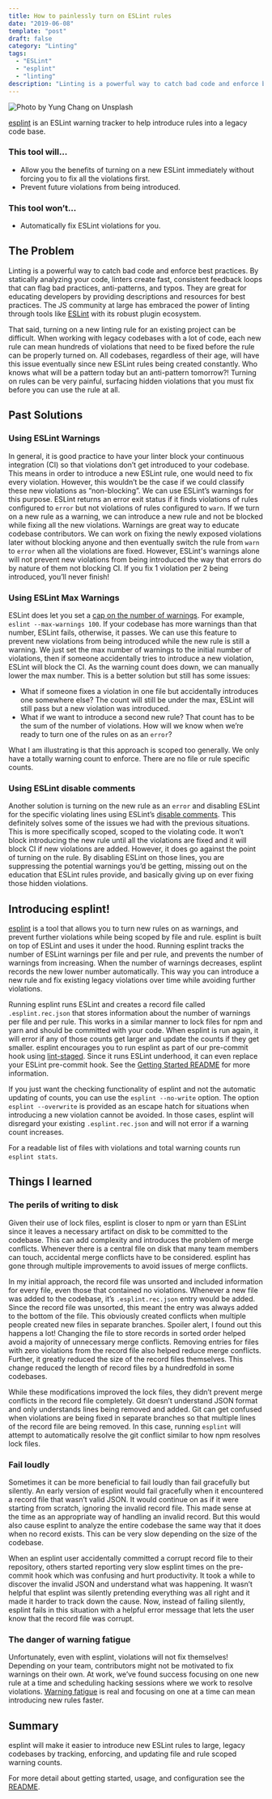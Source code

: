 ```yaml
---
title: How to painlessly turn on ESLint rules
date: "2019-06-08"
template: "post"
draft: false
category: "Linting"
tags:
  - "ESLint"
  - "esplint"
  - "linting"
description: "Linting is a powerful way to catch bad code and enforce best practices. That said, turning a rule on for an existing project can be difficult. esplint is a tool that makes it easier to introduce new ESLint rules to large, legacy codebases by tracking, enforcing, and updating file and rule scoped warning counts."
---
```


![Photo by Yung Chang on Unsplash](/media/yung-chang-108329-unsplash.jpg)

[esplint](https://github.com/hjylewis/esplint) is an ESLint warning tracker to help introduce rules into a legacy code base.

### This tool will…

- Allow you the benefits of turning on a new ESLint immediately without forcing you to fix all the violations first.
- Prevent future violations from being introduced.

### This tool won’t…

- Automatically fix ESLint violations for you.

## The Problem

Linting is a powerful way to catch bad code and enforce best practices. By statically analyzing your code, linters create fast, consistent feedback loops that can flag bad practices, anti-patterns, and typos. They are great for educating developers by providing descriptions and resources for best practices. The JS community at large has embraced the power of linting through tools like [ESLint](https://eslint.org/) with its robust plugin ecosystem.

That said, turning on a new linting rule for an existing project can be difficult. When working with legacy codebases with a lot of code, each new rule can mean hundreds of violations that need to be fixed before the rule can be properly turned on. All codebases, regardless of their age, will have this issue eventually since new ESLint rules being created constantly. Who knows what will be a pattern today but an anti-pattern tomorrow?! Turning on rules can be very painful, surfacing hidden violations that you must fix before you can use the rule at all.

## Past Solutions

### Using ESLint Warnings

In general, it is good practice to have your linter block your continuous integration (CI) so that violations don’t get introduced to your codebase. This means in order to introduce a new ESLint rule, one would need to fix every violation. However, this wouldn’t be the case if we could classify these new violations as “non-blocking”. We can use ESLint’s warnings for this purpose. ESLint returns an error exit status if it finds violations of rules configured to `error` but not violations of rules configured to `warn`. If we turn on a new rule as a warning, we can introduce a new rule and not be blocked while fixing all the new violations. Warnings are great way to educate codebase contributors. We can work on fixing the newly exposed violations later without blocking anyone and then eventually switch the rule from `warn` to `error` when all the violations are fixed. However, ESLint's warnings alone will not prevent new violations from being introduced the way that errors do by nature of them not blocking CI. If you fix 1 violation per 2 being introduced, you’ll never finish!

### Using ESLint Max Warnings

ESLint does let you set a [cap on the number of warnings](https://eslint.org/docs/user-guide/command-line-interface#options). For example, `eslint --max-warnings 100`. If your codebase has more warnings than that number, ESLint fails, otherwise, it passes. We can use this feature to prevent new violations from being introduced while the new rule is still a warning. We just set the max number of warnings to the initial number of violations, then if someone accidentally tries to introduce a new violation, ESLint will block the CI. As the warning count does down, we can manually lower the max number. This is a better solution but still has some issues:

- What if someone fixes a violation in one file but accidentally introduces one somewhere else? The count will still be under the max, ESLint will still pass but a new violation was introduced.
- What if we want to introduce a second new rule? That count has to be the sum of the number of violations. How will we know when we’re ready to turn one of the rules on as an `error`?

What I am illustrating is that this approach is scoped too generally. We only have a totally warning count to enforce. There are no file or rule specific counts.

### Using ESLint disable comments

Another solution is turning on the new rule as an `error` and disabling ESLint for the specific violating lines using ESLint’s [disable comments](https://eslint.org/docs/user-guide/configuring#disabling-rules-with-inline-comments). This definitely solves some of the issues we had with the previous situations. This is more specifically scoped, scoped to the violating code. It won’t block introducing the new rule until all the violations are fixed and it will block CI if new violations are added. However, it does go against the point of turning on the rule. By disabling ESLint on those lines, you are suppressing the potential warnings you’d be getting, missing out on the education that ESLint rules provide, and basically giving up on ever fixing those hidden violations.

## Introducing esplint!

[esplint](https://github.com/hjylewis/esplint) is a tool that allows you to turn new rules on as warnings, and prevent further violations while being scoped by file and rule. esplint is built on top of ESLint and uses it under the hood. Running esplint tracks the number of ESLint warnings per file and per rule, and prevents the number of warnings from increasing. When the number of warnings decreases, esplint records the new lower number automatically. This way you can introduce a new rule and fix existing legacy violations over time while avoiding further violations.

Running esplint runs ESLint and creates a record file called `.esplint.rec.json` that stores information about the number of warnings per file and per rule. This works in a similar manner to lock files for npm and yarn and should be committed with your code. When esplint is run again, it will error if any of those counts get larger and update the counts if they get smaller. esplint encourages you to run esplint as part of our pre-commit hook using [lint-staged](https://github.com/okonet/lint-staged). Since it runs ESLint underhood, it can even replace your ESLint pre-commit hook. See the [Getting Started README](https://github.com/hjylewis/esplint#getting-started) for more information.

If you just want the checking functionality of esplint and not the automatic updating of counts, you can use the `esplint --no-write` option. The option `esplint --overwrite` is provided as an escape hatch for situations when introducing a new violation cannot be avoided. In those cases, esplint will disregard your existing `.esplint.rec.json` and will not error if a warning count increases.

For a readable list of files with violations and total warning counts run `esplint stats`.

## Things I learned

### The perils of writing to disk

Given their use of lock files, esplint is closer to npm or yarn than ESLint since it leaves a necessary artifact on disk to be committed to the codebase. This can add complexity and introduces the problem of merge conflicts. Whenever there is a central file on disk that many team members can touch, accidental merge conflicts have to be considered. esplint has gone through multiple improvements to avoid issues of merge conflicts.

In my initial approach, the record file was unsorted and included information for every file, even those that contained no violations. Whenever a new file was added to the codebase, it’s `.esplint.rec.json` entry would be added. Since the record file was unsorted, this meant the entry was always added to the bottom of the file. This obviously created conflicts when multiple people created new files in separate branches. Spoiler alert, I found out this happens a lot! Changing the file to store records in sorted order helped avoid a majority of unnecessary merge conflicts. Removing entries for files with zero violations from the record file also helped reduce merge conflicts. Further, it greatly reduced the size of the record files themselves. This change reduced the length of record files by a hundredfold in some codebases.

While these modifications improved the lock files, they didn’t prevent merge conflicts in the record file completely. Git doesn’t understand JSON format and only understands lines being removed and added. Git can get confused when violations are being fixed in separate branches so that multiple lines of the record file are being removed. In this case, running `esplint` will attempt to automatically resolve the git conflict similar to how npm resolves lock files.

### Fail loudly

Sometimes it can be more beneficial to fail loudly than fail gracefully but silently. An early version of esplint would fail gracefully when it encountered a record file that wasn’t valid JSON. It would continue on as if it were starting from scratch, ignoring the invalid record file. This made sense at the time as an appropriate way of handling an invalid record. But this would also cause esplint to analyze the entire codebase the same way that it does when no record exists. This can be very slow depending on the size of the codebase.

When an esplint user accidentally committed a corrupt record file to their repository, others started reporting very slow esplint times on the pre-commit hook which was confusing and hurt productivity. It took a while to discover the invalid JSON and understand what was happening. It wasn’t helpful that esplint was silently pretending everything was all right and it made it harder to track down the cause. Now, instead of failing silently, esplint fails in this situation with a helpful error message that lets the user know that the record file was corrupt.

### The danger of warning fatigue

Unfortunately, even with esplint, violations will not fix themselves! Depending on your team, contributors might not be motivated to fix warnings on their own. At work, we’ve found success focusing on one new rule at a time and scheduling hacking sessions where we work to resolve violations. [Warning fatigue](https://en.wikipedia.org/wiki/Alarm_fatigue) is real and focusing on one at a time can mean introducing new rules faster.

## Summary

esplint will make it easier to introduce new ESLint rules to large, legacy codebases by tracking, enforcing, and updating file and rule scoped warning counts.

For more detail about getting started, usage, and configuration see the [README](https://github.com/hjylewis/esplint#esplint).
